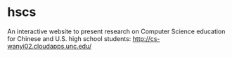 # hscs
An interactive website to present research on Computer Science education for Chinese and U.S. high school students:
http://cs-wanyi02.cloudapps.unc.edu/

